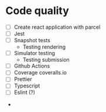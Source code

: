 # Code quality

* [ ] Create react application with parcel
* [ ] Jest
* [ ] Snapshot tests
    * Testing rendering
* [ ] Simulator testing
    * Testing submission
* [ ] Github Actions
* [ ] Coverage coveralls.io
* [ ] Prettier
* [ ] Typescript
* [ ] Eslint (?)
* 